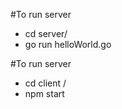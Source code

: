 #To run server
  - cd server/
  - go run helloWorld.go

#To run server
  - cd client /
  - npm start
